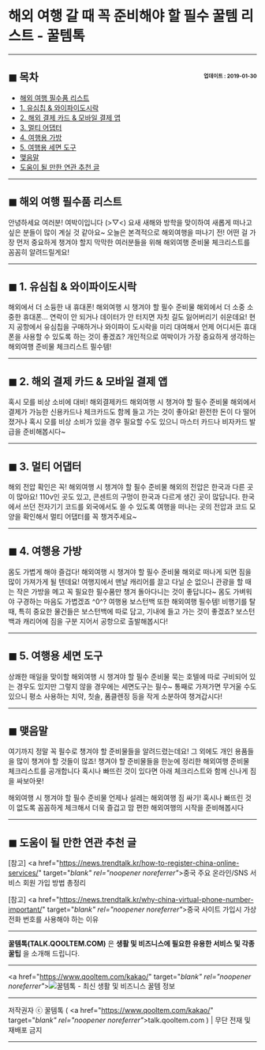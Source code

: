 # 해외 여행 갈 때 꼭 준비해야 할 필수 꿀템 리스트 - 꿀템톡

<!-- <a name="index"></a> -->
***
## ◼︎ 목차 <span style="font-size:0.5em; float:right; padding:0.5em 0 0;">업데이트 : 2019-01-30</span>

- [해외 여행 필수품 리스트](#index-00)
- [1. 유심칩 & 와이파이도시락](#index-01)
- [2. 해외 결제 카드 & 모바일 결제 앱](#index-02)
- [3. 멀티 어댑터](#index-03)
- [4. 여행용 가방](#index-04)
- [5. 여행용 세면 도구](#index-05)
- [맺음말](#index-epilogue)
- [도움이 될 만한 연관 추천 글](#recommendation)

<!-- <a name="index-00"></a> -->
***
## ◼︎ 해외 여행 필수품 리스트

안녕하세요 여러분! 여박이입니다 (>▽<) 요새 새해와 방학을 맞이하여 새롭게 떠나고 싶은 분들이 많이 계실 것 같아요~ 오늘은 본격적으로 해외여행을 떠나기 전! 어떤 걸 가장 먼저 중요하게 챙겨야 할지 막막한 여러분들을 위해 해외여행 준비물 체크리스트를 꼼꼼히 알려드릴게요!

<!-- <a name="index-01"></a> -->
***
## ◼︎ 1. 유심칩 & 와이파이도시락

해외에서 더 소듕한 내 휴대폰!
해외여행 시 챙겨야 할 필수 준비물
해외에서 더 소중 소중한 휴대폰… 연락이 안 되거나 데이터가 안 터지면 자칫 길도 잃어버리기 쉬운데요! 현지 공항에서 유심칩을 구매하거나 와이파이 도시락을 미리 대여해서 언제 어디서든 휴대폰을 사용할 수 있도록 하는 것이 좋겠죠? 개인적으로 여박이가 가장 중요하게 생각하는 해외여행 준비물 체크리스트 필수템!

<!-- <a name="index-02"></a> -->
***
## ◼︎ 2. 해외 결제 카드 & 모바일 결제 앱

혹시 모를 비상 소비에 대비! 해외결제카드
해외여행 시 챙겨야 할 필수 준비물
해외에서 결제가 가능한 신용카드나 체크카드도 함께 들고 가는 것이 좋아요! 환전한 돈이 다 떨어졌거나 혹시 모를 비상 소비가 있을 경우 필요할 수도 있으니 마스터 카드나 비자카드 발급을 준비해봅시다~

<!-- <a name="index-03"></a> -->
***
## ◼︎ 3. 멀티 어댑터

해외 전압 확인은 꼭!
해외여행 시 챙겨야 할 필수 준비물
해외의 전압은 한국과 다른 곳이 많아요! 110v인 곳도 있고, 콘센트의 구멍이 한국과 다르게 생긴 곳이 많답니다. 한국에서 쓰던 전자기기 코드를 외국에서도 쓸 수 있도록 여행을 떠나는 곳의 전압과 코드 모양을 확인해서 멀티 어댑터를 꼭 챙겨주세요~

<!-- <a name="index-04"></a> -->
***
## ◼︎ 4. 여행용 가방

몸도 가볍게 해야 즐겁다!
해외여행 시 챙겨야 할 필수 준비물
해외로 떠나게 되면 짐을 많이 가져가게 될 텐데요! 여행지에서 맨날 캐리어를 끌고 다닐 순 없으니 관광을 할 때는 작은 가방을 메고 꼭 필요한 필수품만 챙겨 돌아다니는 것이 좋답니다~ 몸도 가벼워야 구경하는 마음도 가볍겠죠 ^0^? 여행용 보스턴백 또한 해외여행 필수템! 비행기를 탈 때, 특히 중요한 물건들은 보스턴백에 따로 담고, 기내에 들고 가는 것이 좋겠죠? 보스턴백과 캐리어에 짐을 구분 지어서 공항으로 출발해봅시다!

<!-- <a name="index-05"></a> -->
***
## ◼︎ 5. 여행용 세면 도구

상쾌한 매일을 맞이할
해외여행 시 챙겨야 할 필수 준비물
묵는 호텔에 따로 구비되어 있는 경우도 있지만 그렇지 않을 경우에는 세면도구는 필수~ 통째로 가져가면 무거울 수도 있으니 평소 사용하는 치약, 칫솔, 폼클렌징 등을 작게 소분하여 챙겨갑시다!

<!-- <a name="index-epilogue"></a> -->
***
## ◼︎ 맺음말

여기까지 정말 꼭 필수로 챙겨야 할 준비물들을 알려드렸는데요! 그 외에도 개인 용품들을 많이 챙겨야 할 것들이 많죠! 챙겨야 할 준비물들을 한눈에 정리한 해외여행 준비물 체크리스트를 공개합니다 혹시나 빠뜨린 것이 있다면 아래 체크리스트와 함께 신나게 짐을 싸보아욧!

해외여행 시 챙겨야 할 필수 준비물
언제나 설레는 해외여행 짐 싸기! 혹시나 빠뜨린 것이 없도록 꼼꼼하게 체크해서 더욱 즐겁고 맘 편한 해외여행의 시작을 준비해봅시다

<!-- <a name="recommendation"></a> -->
***
## ◼︎ 도움이 될 만한 연관 추천 글

[참고] <a href="https://news.trendtalk.kr/how-to-register-china-online-services/" target="_blank" rel="noopener noreferrer"_>중국 주요 온라인/SNS 서비스 회원 가입 방법 총정리</a>

[참고] <a href="https://news.trendtalk.kr/why-china-virtual-phone-number-important/" target="_blank" rel="noopener noreferrer"_>중국 사이트 가입시 가상 전화 번호를 사용해야 하는 이유</a>

***
**꿀템톡(TALK.QOOLTEM.COM)** 은 **생활 및 비즈니스에 필요한 유용한 서비스 및 각종 꿀팁** 을 소개해 드립니다.

***
<a href="https://www.qooltem.com/kakao/" target="_blank" rel="noopener noreferrer"_>![꿀템톡 - 최신 생활 및 비즈니스 꿀템 정보](https://hellotblog.files.wordpress.com/2019/02/qooltem-logo-round-01-150x150.png)</a>

***
저작권자 ⓒ 꿀템톡 ( <a href="https://www.qooltem.com/kakao/" target="_blank" rel="noopener noreferrer"_>talk.qooltem.com</a> ) | 무단 전재 및 재배포 금지

***
